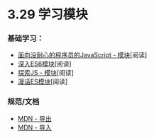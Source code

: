 <!-- 3.29 - Learn Modules -->
# 3.29 学习模块
<!-- General Learning: -->
### 基础学习：
<!-- JavaScript for impatient programmers - Modules [read]
ES6 Modules in Depth [read]
Exploring JS - Modules [read]
ES modules: A cartoon deep-dive [read] -->
<!-- References/Docs: -->
- [面向没耐心的程序员的JavaScript - 模块](http://exploringjs.com/impatient-js/ch_modules.html)[阅读]
- [深入ES6模块](https://ponyfoo.com/articles/es6-modules-in-depth)[阅读]
- [探索JS - 模块](http://exploringjs.com/es6/ch_modules.html#ch_modules)[阅读]
- [漫话ES模块](https://hacks.mozilla.org/2018/03/es-modules-a-cartoon-deep-dive/)[阅读]
### 规范/文档
<!-- MDN - export
MDN - import -->
- [MDN - 导出](https://developer.mozilla.org/en-US/docs/Web/JavaScript/Reference/Statements/export)
- [MDN - 导入](https://developer.mozilla.org/en-US/docs/Web/JavaScript/Reference/Statements/import)